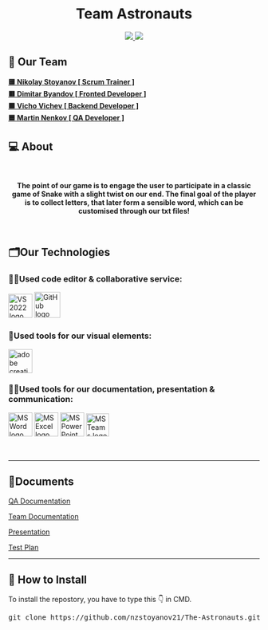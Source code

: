 <h1 align="center">Team Astronauts</h1>

<p align="center">
    <a target="_blank" rel="noopener noreferrer" href="/nzstoyanov21/The-Astronauts/blob/main/docs/assets/banners/dark/banner_dark.jpg#gh-dark-theme-only">
        <img src="/nzstoyanov21/The-Astronauts/raw/main/docs/assets/banners/dark/banner_dark.jpg#gh-dark-theme-only"/>
    </a>
    <a target="_blank" rel="noopener noreferrer" href="/nzstoyanov21/The-Astronauts/blob/main/docs/assets/banners/light/banner_light.jpg#gh-light-theme-only">
        <img src="/nzstoyanov21/The-Astronauts/raw/main/docs/assets/banners/light/banner_light.jpg#gh-light-theme-only"/>
    </a>
</p>

## 🧒 Our Team

<b>
<a href = “https://github.com/NZStoyanov21”> 🟨 Nikolay Stoyanov [ Scrum Trainer ] </a><br>
<a href=“https://github.com/DKByandov21”> 🟥 Dimitar Byandov [ Fronted Developer ] </a><br>
<a href=“https://github.com/VDVichev21”> 🟩 Vicho Vichev [ Backend Developer ] </a><br>
<a href =“https://github.com/MTNenkov21”> 🟦 Martin Nenkov [ QA Developer ] </a> 
</b>

## 💻 About
<br>
<b><p align="center">The point of our game is to engage the user to participate in a classic game of Snake with a slight twist on our end. The final goal of the player is to collect letters, that later form a sensible word, which can be customised through our txt files!
</p></b>
<br>

## 🗂️Our Technologies

### 👨‍💻Used code editor & collaborative service:
<p align="left">
    <a href="https://visualstudio.microsoft.com/vs/"><img src="https://sparkcdnwus2.azureedge.net/sparkimageassets/XP8CDJNZKFM06W-0c5249f8-b473-4f41-aea6-45b4bfb64a9a" alt="VS 2022 logo" width=48px /></a>
    <a href="https://github.com/"><img src="https://img.icons8.com/nolan/344/github.png" alt="GitHub logo" width=52px /></a>
</p>

### 🔨Used tools for our visual elements:

<p align="left">
    <a href="https://www.adobe.com/creativecloud.html"><img src="https://www.adobe.com/content/dam/shared/images/product-icons/svg/creative-cloud.svg" alt="adobe creative cloud" width=48px /></a>
</p>

### 🔨📄Used tools for our documentation, presentation & communication:

<p align="left">
    <a href="https://www.microsoft.com/en-ww/microsoft-365/word"><img src="https://img.icons8.com/color/344/ms-word.png" alt="MS Word logo" width=48px /></a>
    <a href="https://www.microsoft.com/en-ww/microsoft-365/excel"><img src="https://img.icons8.com/color/344/ms-excel.png" alt="MS Excel logo" width=48px /></a>
    <a href="https://www.microsoft.com/en-ww/microsoft-365/powerpoint"><img src="https://img.icons8.com/color/344/ms-powerpoint.png" alt="MS PowerPoint logo" width=48px /></a>
    <a href="https://www.microsoft.com/en/microsoft-teams/group-chat-software"><img src="https://img.icons8.com/color/344/microsoft-teams.png" alt = "MS Teams logo" width=46px /></a>
</p>


<br>
<hr>

## 📄Documents



<a href="docs/QA_Documentation_The_Astronauts.xlsx">QA Documentation </a>


<a href="docs/The_Astronauts_documentation.docx">Team Documentation </a>


<a href="docs/The_Astronauts.pptx">Presentation </a>


<a href="docs/The_Astronauts_test_plan.docx">Test Plan </a>

<hr>

## 📩 How to Install

<p>To install the repostory, you have to type this 👇 in CMD.
<pre>git clone https://github.com/nzstoyanov21/The-Astronauts.git</pre>